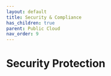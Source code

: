 ```yaml
---
layout: default
title: Security & Compliance
has_children: true
parent: Public Cloud
nav_order: 9
---
```


# Security Protection